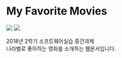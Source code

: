 # My Favorite Movies

<img src="https://img.shields.io/badge/HTML5-E34F26?style=flat&logo=html5&logoColor=white"> <img src="https://img.shields.io/badge/CSS3-1572B6?style=fla&logo=html5&logoColor=white">

2018년 2학기 소프트웨어실습 중간과제 <br>
나라별로 좋아하는 영화를 소개하는 웹문서입니다.
